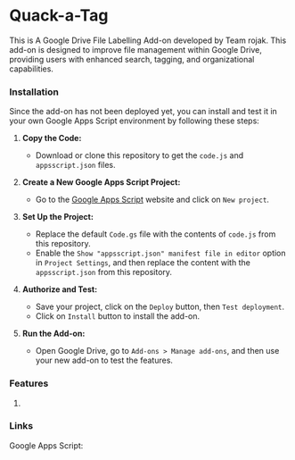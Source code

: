 # Quack-a-Tag
This is A Google Drive File Labelling Add-on developed by Team rojak. This add-on is designed to improve file management within Google Drive, providing users with enhanced search, tagging, and organizational capabilities.

### Installation
Since the add-on has not been deployed yet, you can install and test it in your own Google Apps Script environment by following these steps:

1. **Copy the Code:**
   - Download or clone this repository to get the `code.js` and `appsscript.json` files.

2. **Create a New Google Apps Script Project:**
   - Go to the [Google Apps Script](https://script.google.com/) website and click on `New project`.

3. **Set Up the Project:**
   - Replace the default `Code.gs` file with the contents of `code.js` from this repository.
   - Enable the `Show "appsscript.json" manifest file in editor` option in `Project Settings`, and then replace the content with the `appsscript.json` from this repository.

4. **Authorize and Test:**
   - Save your project, click on the `Deploy` button, then `Test deployment`.
   - Click on `Install` button to install the add-on.

5. **Run the Add-on:**
   - Open Google Drive, go to `Add-ons > Manage add-ons`, and then use your new add-on to test the features.

### Features
1. 

###  Links
Google Apps Script:
